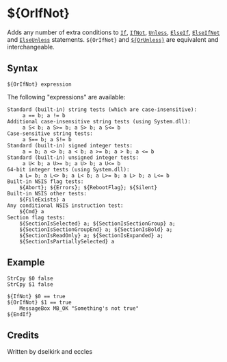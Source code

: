 # ${OrIfNot}

Adds any number of extra conditions to [`If`][1], [`IfNot`][2], [`Unless`][3], [`ElseIf`][4], [`ElseIfNot`][5] and [`ElseUnless`][6] statements. `${OrIfNot}` and [`${OrUnless}`][7] are equivalent and interchangeable.

## Syntax

    ${OrIfNot} expression

The following "expressions" are available:

    Standard (built-in) string tests (which are case-insensitive):
         a == b; a != b
    Additional case-insensitive string tests (using System.dll):
         a S< b; a S>= b; a S> b; a S<= b
    Case-sensitive string tests:
         a S== b; a S!= b
    Standard (built-in) signed integer tests:
         a = b; a <> b; a < b; a >= b; a > b; a <= b
    Standard (built-in) unsigned integer tests:
         a U< b; a U>= b; a U> b; a U<= b
    64-bit integer tests (using System.dll):
        a L= b; a L<> b; a L< b; a L>= b; a L> b; a L<= b
    Built-in NSIS flag tests:
        ${Abort}; ${Errors}; ${RebootFlag}; ${Silent}
    Built-in NSIS other tests:
        ${FileExists} a
    Any conditional NSIS instruction test:
        ${Cmd} a
    Section flag tests:
        ${SectionIsSelected} a; ${SectionIsSectionGroup} a;
        ${SectionIsSectionGroupEnd} a; ${SectionIsBold} a;
        ${SectionIsReadOnly} a; ${SectionIsExpanded} a;
        ${SectionIsPartiallySelected} a

## Example

    StrCpy $0 false
    StrCpy $1 false

    ${IfNot} $0 == true
    ${OrIfNot} $1 == true
        MessageBox MB_OK "Something's not true"
    ${EndIf}

## Credits

Written by dselkirk and eccles

[1]: If.md
[2]: IfNot.md
[3]: Unless.md
[4]: ElseIf.md
[5]: ElseIfNot.md
[6]: ElseUnless.md
[7]: OrUnless.md
